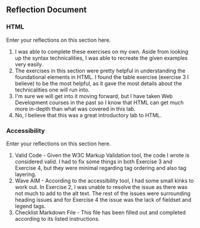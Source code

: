 ## Reflection Document

### HTML

Enter your reflections on this section here.

1. I was able to complete these exercises on my own. Aside from looking up the syntax technicalities, I was able to recreate the given examples very easily.
2. The exercises in this section were pretty helpful in understanding the foundational elements in HTML. I found the table exercise (exercise 3 I believe) to be the most helpful, as it gave the most details about the technicalities one will run into.
3. I'm sure we will get into it moving forward, but I have taken Web Development courses in the past so I know that HTML can get much more in-depth than what was covered in this lab.
4. No, I believe that this was a great introductory lab to HTML.

### Accessibility

Enter your reflections on this section here.

1. Valid Code - Given the W3C Markup Validation tool, the code I wrote is considered valid. I had to fix some things in both Exercise 3 and Exercise 4, but they were minimal regarding tag ordering and also tag layering.
2. Wave AIM - According to the accessibility tool, I had some small kinks to work out. In Exercise 2, I was unable to resolve the issue as there was not much to add to the alt text. The rest of the issues were surrounding heading issues and for Exercise 4 the issue was the lack of fieldset and legend tags.
3. Checklist Markdown File - This file has been filled out and completed according to its listed instructions.
